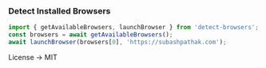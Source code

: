 ### Detect Installed Browsers

```javascript
import { getAvailableBrowsers, launchBrowser } from 'detect-browsers';
const browsers = await getAvailableBrowsers();
await launchBrowser(browsers[0], 'https://subashpathak.com');
```

License -> MIT
